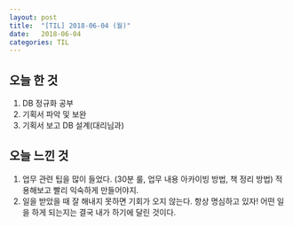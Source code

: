```yaml
---
layout: post
title:  "[TIL] 2018-06-04 (월)"
date:   2018-06-04
categories: TIL
---
```


## 오늘 한 것
1. DB 정규화 공부
2. 기획서 파악 및 보완
3. 기획서 보고 DB 설계(대리님과)

## 오늘 느낀 것
1. 업무 관련 팁을 많이 들었다. (30분 룰, 업무 내용 아카이빙 방법, 책 정리 방법) 적용해보고 빨리 익숙하게 만들어야지.
2. 일을 받았을 때 잘 해내지 못하면 기회가 오지 않는다. 항상 명심하고 있자! 어떤 일을 하게 되는지는 결국 내가 하기에 달린 것이다. 
